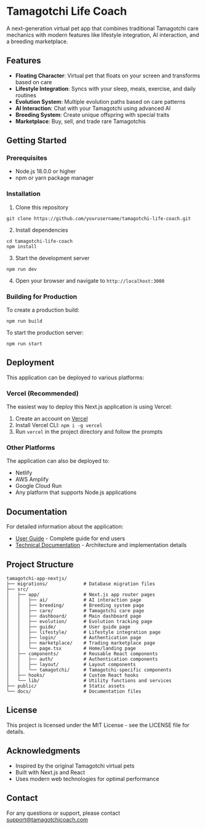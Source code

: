 # Tamagotchi Life Coach

A next-generation virtual pet app that combines traditional Tamagotchi care mechanics with modern features like lifestyle integration, AI interaction, and a breeding marketplace.

## Features

- **Floating Character**: Virtual pet that floats on your screen and transforms based on care
- **Lifestyle Integration**: Syncs with your sleep, meals, exercise, and daily routines
- **Evolution System**: Multiple evolution paths based on care patterns
- **AI Interaction**: Chat with your Tamagotchi using advanced AI
- **Breeding System**: Create unique offspring with special traits
- **Marketplace**: Buy, sell, and trade rare Tamagotchis

## Getting Started

### Prerequisites

- Node.js 18.0.0 or higher
- npm or yarn package manager

### Installation

1. Clone this repository
```
git clone https://github.com/yourusername/tamagotchi-life-coach.git
```

2. Install dependencies
```
cd tamagotchi-life-coach
npm install
```

3. Start the development server
```
npm run dev
```

4. Open your browser and navigate to `http://localhost:3000`

### Building for Production

To create a production build:

```
npm run build
```

To start the production server:

```
npm run start
```

## Deployment

This application can be deployed to various platforms:

### Vercel (Recommended)

The easiest way to deploy this Next.js application is using Vercel:

1. Create an account on [Vercel](https://vercel.com)
2. Install Vercel CLI: `npm i -g vercel`
3. Run `vercel` in the project directory and follow the prompts

### Other Platforms

The application can also be deployed to:
- Netlify
- AWS Amplify
- Google Cloud Run
- Any platform that supports Node.js applications

## Documentation

For detailed information about the application:

- [User Guide](./docs/user_guide.md) - Complete guide for end users
- [Technical Documentation](./docs/technical_documentation.md) - Architecture and implementation details

## Project Structure

```
tamagotchi-app-nextjs/
├── migrations/             # Database migration files
├── src/
│   ├── app/                # Next.js app router pages
│   │   ├── ai/             # AI interaction page
│   │   ├── breeding/       # Breeding system page
│   │   ├── care/           # Tamagotchi care page
│   │   ├── dashboard/      # Main dashboard page
│   │   ├── evolution/      # Evolution tracking page
│   │   ├── guide/          # User guide page
│   │   ├── lifestyle/      # Lifestyle integration page
│   │   ├── login/          # Authentication page
│   │   ├── marketplace/    # Trading marketplace page
│   │   └── page.tsx        # Home/landing page
│   ├── components/         # Reusable React components
│   │   ├── auth/           # Authentication components
│   │   ├── layout/         # Layout components
│   │   └── tamagotchi/     # Tamagotchi-specific components
│   ├── hooks/              # Custom React hooks
│   └── lib/                # Utility functions and services
├── public/                 # Static assets
└── docs/                   # Documentation files
```

## License

This project is licensed under the MIT License - see the LICENSE file for details.

## Acknowledgments

- Inspired by the original Tamagotchi virtual pets
- Built with Next.js and React
- Uses modern web technologies for optimal performance

## Contact

For any questions or support, please contact support@tamagotchicoach.com
